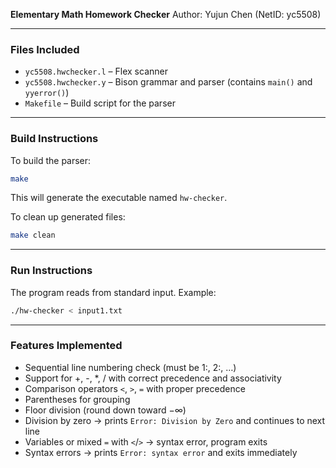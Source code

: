 **Elementary Math Homework Checker**
Author: Yujun Chen (NetID: yc5508)

---

### Files Included

- `yc5508.hwchecker.l` – Flex scanner
- `yc5508.hwchecker.y` – Bison grammar and parser (contains `main()` and `yyerror()`)
- `Makefile` – Build script for the parser

---

### Build Instructions

To build the parser:

```bash
make
```

This will generate the executable named `hw-checker`.

To clean up generated files:

```bash
make clean
```

---

### Run Instructions

The program reads from standard input. Example:

```bash
./hw-checker < input1.txt
```

---

### Features Implemented

- Sequential line numbering check (must be 1:, 2:, …)
- Support for +, -, \*, / with correct precedence and associativity
- Comparison operators `<`, `>`, `=` with proper precedence
- Parentheses for grouping
- Floor division (round down toward −∞)
- Division by zero → prints `Error: Division by Zero` and continues to next line
- Variables or mixed `=` with `<`/`>` → syntax error, program exits
- Syntax errors → prints `Error: syntax error` and exits immediately
